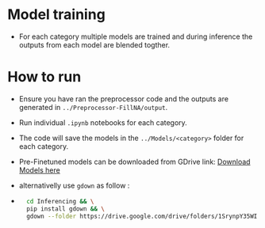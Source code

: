 # Model training

- For each category multiple models are trained and during inference the outputs from each model are blended togther. 

# How to run

- Ensure you have ran the preprocessor code and the outputs are generated in `../Preprocessor-FillNA/output`.
- Run individual `.ipynb` notebooks for each category.
- The code will save the models in the `../Models/<category>` folder for each category.
- Pre-Finetuned models can be downloaded from GDrive link: [Download Models here](https://drive.google.com/drive/folders/1SrynpY35WIkubQekjgfLw4ZuDYf--UYI?usp=sharing)
- alternativelly use `gdown` as follow : 
  
- ```Bash
    cd Inferencing && \
    pip install gdown && \
    gdown --folder https://drive.google.com/drive/folders/1SrynpY35WIkubQekjgfLw4ZuDYf--UYI?usp=sharing -O ../Models
    ``` 